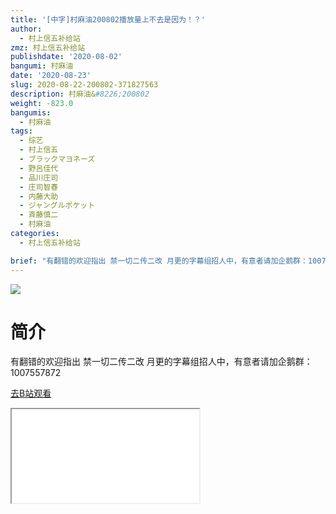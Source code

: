 ```yaml
---
title: '[中字]村麻油200802播放量上不去是因为！？'
author:
  - 村上信五补给站
zmz: 村上信五补给站
publishdate: '2020-08-02'
bangumi: 村麻油
date: '2020-08-23'
slug: 2020-08-22-200802-371827563
description: 村麻油&#8226;200802
weight: -823.0
bangumis:
  - 村麻油
tags:
  - 综艺
  - 村上信五
  - ブラックマヨネーズ
  - 野呂佳代
  - 品川庄司
  - 庄司智春
  - 内藤大助
  - ジャングルポケット
  - 斉藤慎二
  - 村麻油
categories:
  - 村上信五补给站

brief: "有翻错的欢迎指出 禁一切二传二改 月更的字幕组招人中，有意者请加企鹅群：1007557872"
---
```

![](https://raw.githubusercontent.com/tcgriffith/owaraisite/master/static/tmpimg/122fe2ad6b5bff7c8d3a9c71df87546398bb3630.jpg.480.jpg)
# 简介  
有翻错的欢迎指出
禁一切二传二改
月更的字幕组招人中，有意者请加企鹅群：1007557872  

[去B站观看](https://www.bilibili.com/video/av371827563/)
<div class ="resp-container"><iframe class="testiframe" src="//player.bilibili.com/player.html?aid=371827563"", scrolling="no", allowfullscreen="true" > </iframe></div> 
